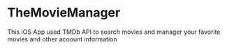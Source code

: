 # TheMovieManager

This iOS App used TMDb API to search movies and manager your favorite movies and other acoount information
